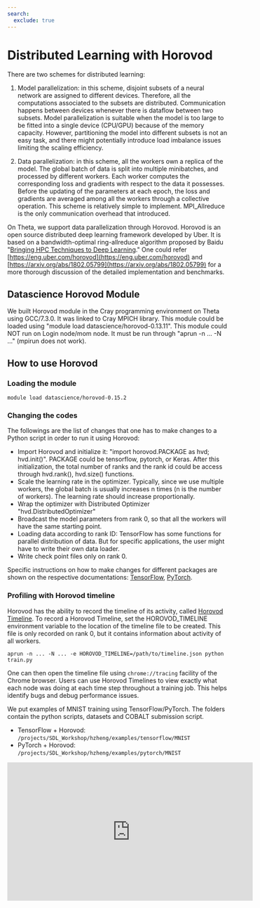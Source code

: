 ```yaml
---
search:
  exclude: true
---
```


# Distributed Learning with Horovod

There are two schemes for distributed learning: 
1. Model parallelization: in this scheme, disjoint subsets of a neural network are assigned to different devices. Therefore, all the computations associated to the subsets are distributed. Communication happens between devices whenever there is dataflow between two subsets. Model parallelization is suitable when the model is too large to be fitted into a single device (CPU/GPU) because of the memory capacity. However, partitioning the model into different subsets is not an easy task, and there might potentially introduce load imbalance issues limiting the scaling efficiency. 

2. Data parallelization: in this scheme, all the workers own a replica of the model. The global batch of data is split into multiple minibatches, and processed by different workers. Each worker computes the corresponding loss and gradients with respect to the data it possesses. Before the updating of the parameters at each epoch, the loss and gradients are averaged among all the workers through a collective operation. This scheme is relatively simple to implement. MPI_Allreduce is the only communication overhead that introduced. 

On Theta, we support data parallelization through Horovod. Horovod is an open source distributed deep learning framework developed by Uber. It is based on a bandwidth-optimal ring-allreduce algorithm proposed by Baidu "[Bringing HPC Techniques to Deep Learning](http://andrew.gibiansky.com/)." One could refer [https://eng.uber.com/horovod](https://eng.uber.com/horovod) and [https://arxiv.org/abs/1802.05799](https://arxiv.org/abs/1802.05799) for a more thorough discussion of the detailed implementation and benchmarks. 

## Datascience Horovod Module

We built Horovod module in the Cray programming environment on Theta using GCC/7.3.0.  It was linked to Cray MPICH library. This module could be loaded using "module load datascience/horovod-0.13.11". This module could NOT run on Login node/mom node. It must be run through "aprun -n ... -N ..." (mpirun does not work).

## How to use Horovod

### Loading the module
```module load datascience/horovod-0.15.2```

### Changing the codes
The followings are the list of changes that one has to make changes to a Python script in order to run it using Horovod: 
  - Import Horovod and initialize it: "import horovod.PACKAGE as hvd; hvd.init()". PACKAGE could be tensorflow, pytorch, or Keras. After this initialization, the total number of ranks and the rank id could be access through hvd.rank(), hvd.size() functions.
  - Scale the learning rate in the optimizer. Typically, since we use multiple workers, the global batch is usually increases n times (n is the number of workers). The learning rate should increase proportionally. 
  - Wrap the optimizer with Distributed Optimizer "hvd.DistributedOptimizer"
  - Broadcast the model parameters from rank 0, so that all the workers will have the same starting point. 
  - Loading data according to rank ID: TensorFlow has some functions for parallel distribution of data. But for specific applications, the user might have to write their own data loader. 
  - Write check point files only on rank 0. 

Specific instructions on how to make changes for different packages are shown on the respective documentations: [TensorFlow](https://anl.box.com/s/8dxu1eqnnpqfxw1602hwk4qm54jz1r3g), [PyTorch](https://anl.box.com/s/adxknsprih7cs62r8500bdyy3ed4nizn). 

### Profiling with Horovod timeline
Horovod has the ability to record the timeline of its activity, called [Horovod Timeline](https://github.com/horovod/horovod/blob/master/horovod/common/timeline.h). To record a Horovod Timeline, set the HOROVOD_TIMELINE environment variable to the location of the timeline file to be created. This file is only recorded on rank 0, but it contains information about activity of all workers.
```
aprun -n ... -N ... -e HOROVOD_TIMELINE=/path/to/timeline.json python train.py 
```
One can then open the timeline file using ```chrome://tracing``` facility of the Chrome browser. Users can use Horovod Timelines to view exactly what each node was doing at each time step throughout a training job. This helps identify bugs and debug performance issues. 

We put examples of MNIST training using TensorFlow/PyTorch. The folders contain the python scripts, datasets and COBALT submission script. 

- TensorFlow + Horovod: `/projects/SDL_Workshop/hzheng/examples/tensorflow/MNIST`
- PyTorch + Horovod: `/projects/SDL_Workshop/hzheng/examples/pytorch/MNIST`

<iframe width="560" height="315" src="https://www.youtube.com/embed/930yrXjNkgM" title="YouTube video player" frameborder="0" allow="accelerometer; autoplay; clipboard-write; encrypted-media; gyroscope; picture-in-picture" allowfullscreen></iframe>


